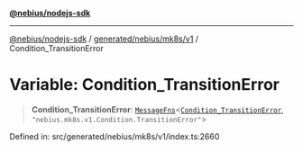 [**@nebius/nodejs-sdk**](../../../../../README.md)

---

[@nebius/nodejs-sdk](../../../../../README.md) / [generated/nebius/mk8s/v1](../README.md) / Condition_TransitionError

# Variable: Condition_TransitionError

> **Condition_TransitionError**: [`MessageFns`](../../../../../runtime/protos/core/interfaces/MessageFns.md)\<[`Condition_TransitionError`](../interfaces/Condition_TransitionError.md), `"nebius.mk8s.v1.Condition.TransitionError"`\>

Defined in: src/generated/nebius/mk8s/v1/index.ts:2660
